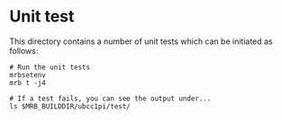 # Unit test

This directory contains a number of unit tests which can be initiated as follows:

```
# Run the unit tests
mrbsetenv
mrb t -j4

# If a test fails, you can see the output under...
ls $MRB_BUILDDIR/ubcc1pi/test/
```
